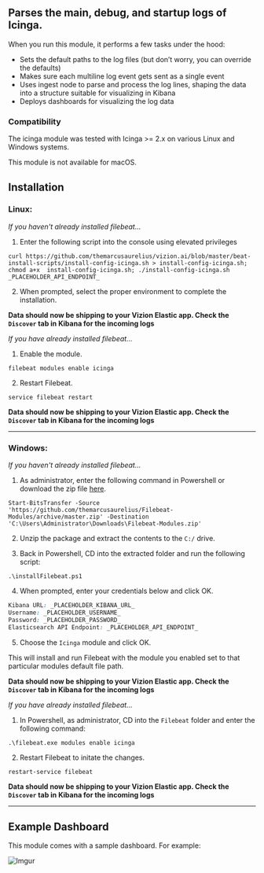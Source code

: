 ## Parses the main, debug, and startup logs of Icinga.

When you run this module, it performs a few tasks under the hood:

- Sets the default paths to the log files (but don’t worry, you can override the defaults)
- Makes sure each multiline log event gets sent as a single event
- Uses ingest node to parse and process the log lines, shaping the data into a structure suitable for visualizing in Kibana
- Deploys dashboards for visualizing the log data

### Compatibility

The icinga module was tested with Icinga >= 2.x on various Linux and Windows systems.

This module is not available for macOS.

## Installation

### Linux:

<i>If you haven't already installed filebeat...</i>

1) Enter the following script into the console using elevated privileges

```
curl https://github.com/themarcusaurelius/vizion.ai/blob/master/beat-install-scripts/install-config-icinga.sh > install-config-icinga.sh; chmod a+x  install-config-icinga.sh; ./install-config-icinga.sh _PLACEHOLDER_API_ENDPOINT_
```

2) When prompted, select the proper environment to complete the installation.

**Data should now be shipping to your Vizion Elastic app. Check the ```Discover``` tab in Kibana for the incoming logs**


<i>If you have already installed filebeat...</i>

1) Enable the module.

```
filebeat modules enable icinga
```

2) Restart Filebeat.

```
service filebeat restart
```

**Data should now be shipping to your Vizion Elastic app. Check the ```Discover``` tab in Kibana for the incoming logs**

<hr>


### Windows:

<i>If you haven't already installed filebeat...</i>

1) As administrator, enter the following command in Powershell or download the zip file [here](https://github.com/themarcusaurelius/Filebeat-Modules/archive/master.zip).

```
Start-BitsTransfer -Source 'https://github.com/themarcusaurelius/Filebeat-Modules/archive/master.zip' -Destination 'C:\Users\Administrator\Downloads\Filebeat-Modules.zip'
```

2) Unzip the package and extract the contents to the `C:/` drive.

3) Back in Powershell, CD into the extracted folder and run the following script:

```
.\installFilebeat.ps1
```

4) When prompted, enter your credentials below and click OK.

```css
Kibana URL: _PLACEHOLDER_KIBANA_URL_
Username: _PLACEHOLDER_USERNAME_
Password: _PLACEHOLDER_PASSWORD_
Elasticsearch API Endpoint: _PLACEHOLDER_API_ENDPOINT_
```

5) Choose the ```Icinga``` module and click OK.

This will install and run Filebeat with the module you enabled set to that particular modules default file path.

**Data should now be shipping to your Vizion Elastic app. Check the ```Discover``` tab in Kibana for the incoming logs**

<i>If you have already installed filebeat...</i>

1) In Powershell, as administrator, CD into the ```Filebeat``` folder and enter the following command:

```
.\filebeat.exe modules enable icinga
```

2) Restart Filebeat to initate the changes.

```
restart-service filebeat
```

**Data should now be shipping to your Vizion Elastic app. Check the ```Discover``` tab in Kibana for the incoming logs**

<hr>

## Example Dashboard

This module comes with a sample dashboard. For example:

![Imgur](https://imgur.com/191aqAV.png)
